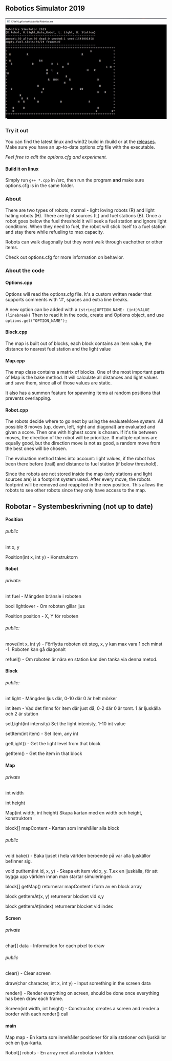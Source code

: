 ﻿## Robotics Simulator 2019

![Example GIF](example.gif)

### Try it out

You can find the latest linux and win32 build in /build or at the [releases](https://github.com/Yogsther/robotics-simulator/releases). 
Make sure you have an up-to-date options.cfg file with the executable. 

*Feel free to edit the options.cfg and experiment.*

#### Build it on linux

Simply run ```g++ *.cpp``` in /src, then run the program **and** make sure options.cfg is in the same folder.

### About

There are two types of robots, normal - light loving robots (R) and light hating robots (H). There are light sources (L) and fuel stations (B).
Once a robot goes below the fuel threshold it will seek a fuel station and ignore light conditions.
When they need to fuel, the robot will stick itself to a fuel station and stay there while refueling to max capacity.

Robots can walk diagonally but they wont walk through eachother or other items.

Check out options.cfg for more information on behavior.


### About the code

#### Options.cpp

Options will read the options.cfg file. It's a custom written reader that supports comments with '#', spaces
and extra line breaks.

A new option can be added with a ```(string)OPTION_NAME: (int)VALUE (linebreak)```
Then to read it in the code, create and Options object, and use ```options.get("OPTION_NAME");```

#### Block.cpp

The map is built out of blocks, each block contains an item value, the distance to nearest fuel station and the light value

#### Map.cpp

The map class contains a matrix of blocks. One of the most important parts of Map is the bake method. 
It will calculate all distances and light values and save them, since all of those values are static.

It also has a summon feature for spawning items at random positions that prevents overlapping. 

#### Robot.cpp

The robots decide where to go next by using the evaluateMove system. All possible 8 moves (up, down, left, right and diagonal)
are evaluated and given a score. Then one with highest score is chosen. If it's tie between moves, the direction of the robot
will be prioritize. If multiple options are equally good, but the direction move is not as good, a random move from the best ones
will be chosen. 

The evaluation method takes into account: light values, if the robot has been there before (trail) and distance to fuel station (if below threshold).

Since the robots are not stored inside the map (only stations and light sources are) is a footprint system used. After every move, the robots footprint will
be removed and reapplied in the new position. This allows the robots to see other robots since they only have access to the map.


## Robotar - Systembeskrivning (not up to date)


#### Position

###### public

int x, y

Position(int x, int y) - Konstruktorn 

#### Robot

###### private: 

int fuel - Mängden bränsle i roboten

bool lightlover - Om roboten gillar ljus

Position position - X, Y för roboten

###### public: 

move(int x, int y) - Förflytta roboten ett steg, x, y kan max vara 1 och minst -1. Roboten kan gå diagonalt

refuel() - Om roboten är nära en station kan den tanka via denna metod.


#### Block
###### public: 

int light - Mängden ljus där, 0-10 där 0 är helt mörker

int item - Vad det finns för item där just då, 0-2 där 0 är tomt. 1 är ljuskälla och 2 är station

setLight(int intensity) Set the light intenisty, 1-10 int value

setItem(int item) - Set item, any int

getLight() - Get the light level from that block

getItem() - Get the item in that block


#### Map

###### private

int width

int height

Map(int width, int height) Skapa kartan med en width och height, konstruktorn

block[] mapContent - Kartan som innehåller alla block

###### public

void bake() - Baka ljuset i hela världen beroende på var alla ljuskällor befinner sig.

void putItem(int id, x, y) - Skapa ett item vid x, y. T.ex en ljuskälla, för att bygga upp världen innan man startar simuleringen 

block[] getMap() returnerar mapContent i form av en block array

block getItemAt(x, y) returnerar blocket vid x,y

block getItemAt(index) returnerar blocket vid index



#### Screen

###### private

char[] data - Information for each pixel to draw

###### public

clear() - Clear screen

draw(char character, int x, int y) - Input something in the screen data

render() - Render everything on screen, should be done once everything has been draw each frame. 
 
Screen(int width, int height) - Constructor, creates a screen and render a border with each render() call

#### main

Map map - En karta som innehåller positioner för alla stationer och ljuskällor och en ljus-karta.

Robot[] robots - En array med alla robotar i världen.

